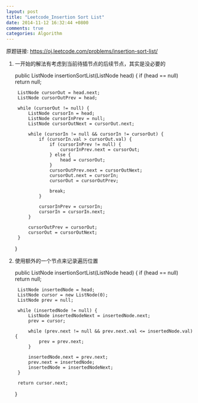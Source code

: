 ```yaml
---
layout: post
title: "Leetcode_Insertion Sort List"
date: 2014-11-12 16:32:44 +0800
comments: true
categories: Algorithm
---
```


原题链接: https://oj.leetcode.com/problems/insertion-sort-list/

<!-- more -->

1. 一开始的解法有考虑到当前待插节点的后续节点，其实是没必要的

    public ListNode insertionSortList(ListNode head) {
		if (head == null) return null;

		ListNode cursorOut = head.next;
		ListNode cursorOutPrev = head;
		
		while (cursorOut != null) {
			ListNode cursorIn = head;
			ListNode cursorInPrev = null;
			ListNode cursorOutNext = cursorOut.next;
			
			while (cursorIn != null && cursorIn != cursorOut) {
				if (cursorIn.val > cursorOut.val) {
					if (cursorInPrev != null) {
						cursorInPrev.next = cursorOut;
					} else {
						head = cursorOut;
					}
					cursorOutPrev.next = cursorOutNext;
					cursorOut.next = cursorIn;
					cursorOut = cursorOutPrev;
					
					break;
				}
				
				cursorInPrev = cursorIn;
				cursorIn = cursorIn.next;
			}
			
			cursorOutPrev = cursorOut;
			cursorOut = cursorOutNext;
		}
    }

2. 使用额外的一个节点来记录遍历位置

    public ListNode insertionSortList(ListNode head) {
		if (head == null) return null;
		
		ListNode insertedNode = head;
		ListNode cursor = new ListNode(0);
		ListNode prev = null;
		
		while (insertedNode != null) {
			ListNode insertedNodeNext = insertedNode.next;
			prev = cursor;
			
			while (prev.next != null && prev.next.val <= insertedNode.val) {
				prev = prev.next;
			}

			insertedNode.next = prev.next;
			prev.next = insertedNode;
			insertedNode = insertedNodeNext;
		}
		
		return cursor.next;
    }    		
  